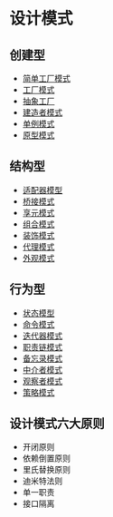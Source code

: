 # 设计模式

## 创建型

- [简单工厂模式]()
- [工厂模式](DesignPatterns/Creational/Factory/README.md)
- [抽象工厂](DesignPatterns/Creational/AbstractFactory/README.md)
- [建造者模式](DesignPatterns/Creational/Builder/README.md)
- [单例模式](DesignPatterns/Creational/Singleton/README.md)
- [原型模式](DesignPatterns/Creational/Prototype/README.md)

## 结构型

- [适配器模型](DesignPatterns/Structural/Adapter/README.md)
- [桥接模式](DesignPatterns/Structural/Bridge/README.md)
- [享元模式](DesignPatterns/Structural/Flyweight/README.md)
- [组合模式](DesignPatterns/Structural/Composite/README.md)
- [装饰模式](DesignPatterns/Structural/Decorator/README.md)
- [代理模式](DesignPatterns/Structural/Proxy/README.md)
- [外观模式](DesignPatterns/Structural/Facade/README.md)

## 行为型

- [状态模型](DesignPatterns/Behavioral/State/README.md)
- [命令模式](DesignPatterns/Behavioral/Command/README.md)
- [迭代器模式](DesignPatterns/Behavioral/Iterator/README.md)
- [职责链模式](DesignPatterns/Behavioral/ChainOfResponsbility/README.md)
- [备忘录模式](DesignPatterns/Behavioral/Memento/README.md)
- [中介者模式](DesignPatterns/Behavioral/Mediator/README.md)
- [观察者模式](DesignPatterns/Behavioral/Observer/README.md)
- [策略模式](DesignPatterns/Behavioral/Strategy/README.md)

## 设计模式六大原则

- 开闭原则
- 依赖倒置原则
- 里氏替换原则
- 迪米特法则
- 单一职责
- 接口隔离